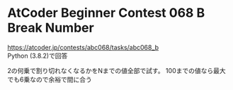 # AtCoder Beginner Contest 068 B Break Number  
https://atcoder.jp/contests/abc068/tasks/abc068_b  
Python (3.8.2)で回答  

2の何乗で割り切れなくなるかをNまでの値全部で試す。
100までの値なら最大でも6乗なので余裕で間に合う
